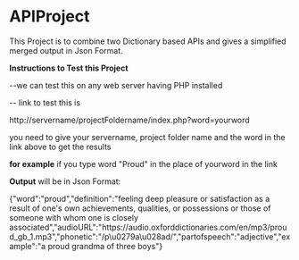 # APIProject

This Project is to combine two Dictionary based APIs and gives a simplified merged output in Json Format.

**Instructions to Test this Project**

--we can test this on any web server having PHP installed

-- link to test this is

http://servername/projectFoldername/index.php?word=yourword

you need to give your servername, project folder name and the word in the link above to get the results

**for example**
if you type word "Proud" in the place of yourword in the link 

**Output** will be in Json Format:

{"word":"proud","definition":"feeling deep pleasure or satisfaction as a result of one's own achievements, qualities, or possessions or those of someone with whom one is closely associated","audioURL":"https:\/\/audio.oxforddictionaries.com\/en\/mp3\/proud_gb_1.mp3","phonetic":"\/p\u0279a\u028ad\/","partofspeech":"adjective","example":"a proud grandma of three boys"}
